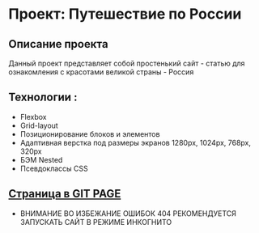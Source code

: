 # Проект: Путешествие по России

## Описание проекта

Данный проект представляет собой простенький сайт - статью для ознакомления с красотами великой страны - Россия

## Технологии :
* Flexbox
* Grid-layout
* Позиционирование блоков и элементов
* Адаптивная верстка под размеры экранов 1280px, 1024px, 768px, 320px
* БЭМ Nested
* Псевдоклассы CSS

## [Страница в GIT PAGE](https://kuhiku-hub.github.io/Russian-project/)

- ВНИМАНИЕ ВО ИЗБЕЖАНИЕ ОШИБОК 404 РЕКОМЕНДУЕТСЯ ЗАПУСКАТЬ САЙТ В РЕЖИМЕ ИНКОГНИТО
